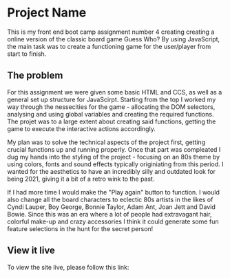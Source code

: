 # Project Name

This is my front end boot camp assignment number 4 creating creating a online version of the classic board game Guess Who? By using JavaScript, the main task was to create a functioning game for the user/player from start to finish. 

## The problem

For this assignment we were given some basic HTML and CCS, as well as a general set up structure for JavaScirpt. Starting from the top I worked my way through the nessecities for the game - allocating the DOM selectors, analysing and using global variables and creating the required functions. The projet was to a large extent about creating said functions, getting the game to execute the interactive actions accordingly.     

My plan was to solve the technical aspects of the project first, getting crucial functions up and running properly. Once that part was compleated I dug my hands into the styling of the project - focusing on an 80s theme by using colors, fonts and sound effects typically originiating from this period. I wanted for the aesthetics to have an incredibly silly and outdated look for being 2021, giving it a bit of a retro wink to the past. 

If I had more time I would make the "Play again" button to function. I would also change all the board characters to eclectic 80s artists in the likes of Cyndi Lauper, Boy George, Bonnie Taylor, Adam Ant, Joan Jett and David Bowie. Since this was an era where a lot of people had extravagant hair, colorful make-up and crazy accessories I think it could generate some fun feature selections in the hunt for the secret person!

## View it live

To view the site live, please follow this link: 
